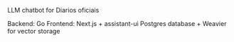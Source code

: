 LLM chatbot for Diarios oficiais

Backend: Go
Frontend: Next.js + assistant-ui
Postgres database + Weavier for vector storage
